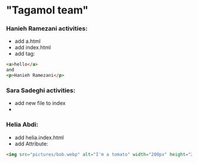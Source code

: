 # "Tagamol team"
### Hanieh Ramezani activities:
+ add a.html
+ add index.html
+ add tag:
```html
<a>hello</a>
and
<p>Hanieh Ramezani</p>
```

### Sara Sadeghi activities:
+ add new file to index
+
### Helia Abdi:
+ add helia.index.html
+ add Attribute:
```html
<img src="pictures/bob.webp" alt="I'm a tomato" width="200px" height="250px" alt="تصویر" />
```
